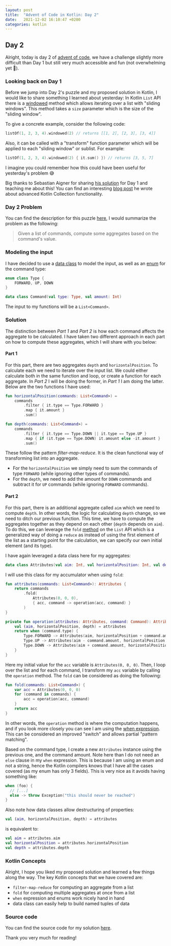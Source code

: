 ```yaml
---
layout: post
title:  "Advent of Code in Kotlin: Day 2"
date:   2021-12-02 16:10:47 +0200
categories: kotlin
---
```


## Day 2
Alright, today is day 2 of [advent of code](https://adventofcode.com/2021/), we have a challenge slightly more difficult than Day 1 but still very much accessible and fun (not overwhelming yet :grimacing:). 

### Looking back on Day 1
Before we jump into Day 2's puzzle and my proposed solution in Kotlin, I would like to share something I learned about yesterday:
In Kotlin `List` API there is a [windowed](https://kotlinlang.org/api/latest/jvm/stdlib/kotlin.collections/windowed.html) method which allows iterating over a list with "sliding windows". 
This method takes a `size` parameter which is the size of the "sliding window". 

To give a concrete example, consider the following code:
```kotlin
listOf(1, 2, 3, 4).windowed(2) // returns [[1, 2], [2, 3], [3, 4]]
```

Also, it can be called with a "transform" function parameter which will be applied to each "sliding window" or sublist. 
For example:
```kotlin
listOf(1, 2, 3, 4).windowed(2) { it.sum() }) // returns [3, 5, 7]
```
I imagine you could remember how this could have been useful for yesterday's problem  :sweat_smile:

Big thanks to Sebastian Aigner for sharing [his solution](https://github.com/SebastianAigner/advent-of-code-2021/blob/master/src/main/kotlin/Day01.kt) for Day 1 and teaching me about this!
You can find an interesting [blog post](https://dev.to/kotlin/advanced-kotlin-collection-functionality-5e90) he wrote about advanced Kotlin Collection functionality.

### Day 2 Problem
You can find the description for this puzzle [here](https://adventofcode.com/2021/day/2), I would summarize the problem as the following:
> Given a list of commands, compute some aggregates based on the command's value.

### Modeling the input
I have decided to use a [data class](https://kotlinlang.org/docs/data-classes.html) to model the input, as well as an [enum](https://kotlinlang.org/docs/enum-classes.html) for the command type:
```kotlin
enum class Type {
    FORWARD, UP, DOWN
}

data class Command(val type: Type, val amount: Int)
```
The input to my functions will be a `List<Command>`.
### Solution
The distinction between _Part 1_ and _Part 2_ is how each command affects the aggregate to be calculated.
I have taken two different approach in each part on how to compute these aggregates, which I will share with you below:
#### Part 1
For this part, there are two aggregates `depth` and `horizontalPosition`. To calculate each we need to iterate over the input list. We could either calculate both in the same function and loop, or create a function for each aggregate. 
In _Part 2_ I will be doing the former, in _Part 1_ I am doing the latter.
Below are the two functions I have used:
```kotlin
fun horizontalPosition(commands: List<Command>) =
    commands
        .filter { it.type == Type.FORWARD }
        .map { it.amount }
        .sum()

fun depth(commands: List<Command>) =
    commands
        .filter { it.type == Type.DOWN || it.type == Type.UP }
        .map { if (it.type == Type.DOWN) it.amount else -it.amount }
        .sum()
```
These follow the pattern _filter-map-reduce_. It is the clean functional way of transforming list into an aggregate. 
* For the `horizontalPosition` we simply need to sum the commands of type `FORWARD` (while ignoring other types of commands).
* For the `depth`, we need to add the amount for `DOWN` commands and subtract it for `UP` commands (while ignoring `FORWARD` commands).

#### Part 2
For this part, there is an additional aggregate called `aim` which we need to compute `depth`.
In other words, the logic for calculating `depth` change, so we need to ditch our previous function. 
This time, we have to compute the aggregates together as they depend on each other (`depth` depends on `aim`). 
To do this, we can leverage the `fold` [method](https://kotlinlang.org/api/latest/jvm/stdlib/kotlin.collections/fold.html) on the `List` API which is a generalized way of doing a `reduce` as instead of using the first element of the list as a starting point for the calculation, we can specify our own initial element (and its type).

I have again leveraged a data class here for my aggregates: 
```kotlin
data class Attributes(val aim: Int, val horizontalPosition: Int, val depth: Int)
```
I will use this class for my accumulator when using `fold`:
```kotlin
fun attributes(commands: List<Command>): Attributes {
    return commands
        .fold(
            Attributes(0, 0, 0),
            { acc, command -> operation(acc, command) }
        )
}

private fun operation(attributes: Attributes, command: Command): Attributes {
    val (aim, horizontalPosition, depth) = attributes
    return when (command.type) {
        Type.FORWARD -> Attributes(aim, horizontalPosition + command.amount, depth + (aim * command.amount))
        Type.UP -> Attributes(aim - command.amount, horizontalPosition, depth)
        Type.DOWN -> Attributes(aim + command.amount, horizontalPosition, depth)
    }
}
```
Here my initial value for the `acc` variable is `Attributes(0, 0, 0)`.
Then, I loop over the list and for each command, I transform my `acc` variable by calling the `operation` method. 
The `fold` can be considered as doing the following:
```kotlin
fun fold(commands: List<Command>) {
    var acc = Attributes(0, 0, 0)
    for (command in commands) {
        acc = operation(acc, command)
    }
    return acc
}
```
In other words, the `operation` method is where the computation happens, and if you look more closely you can see I am using the [when expression](https://kotlinlang.org/docs/control-flow.html#when-expression).
This can be considered an improved "switch" and allows partial "pattern matching". 

Based on the command type, I create a new `Attributes` instance using the previous one, and the command amount.
Note here than I do not need an `else` clause in my `when` expression. This is because I am using an enum and not a string, hence the Kotlin compilers knows that I have all the cases covered (as my enum has only 3 fields). 
This is very nice as it avoids having something like:
```kotlin
when (foo) { 
  // [...] 
  else -> throw Exception("this should never be reached")
}
```

Also note how data classes allow destructuring of properties:
```kotlin
val (aim, horizontalPosition, depth) = attributes
```
is equivalent to:
```kotlin
val aim = attributes.aim
val horizontalPosition = attributes.horizontalPosition
val depth = attributes.depth
```

### Kotlin Concepts 
Alright, I hope you liked my proposed solution and learned a few things along the way. 
The key Kotlin concepts that we have covered are:
* `filter-map-reduce` for computing an aggregate from a list
* `fold` for computing multiple aggregates at once from a list
* `when` expression and enums work nicely hand in hand
* data class can easily help to build named tuples of data

### Source code
You can find the source code for my solution [here](https://github.com/Eric-Lloyd/advent-of-code-kotlin/tree/main/src/day2).

Thank you very much for reading! 
